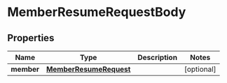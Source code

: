 

# MemberResumeRequestBody


## Properties

| Name | Type | Description | Notes |
|------------ | ------------- | ------------- | -------------|
|**member** | [**MemberResumeRequest**](MemberResumeRequest.md) |  |  [optional] |



